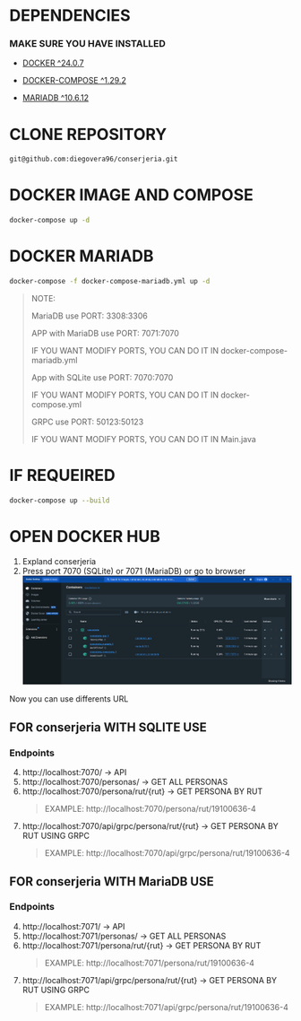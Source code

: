 # DEPENDENCIES
### MAKE SURE YOU HAVE INSTALLED
- [DOCKER ^24.0.7](https://docs.docker.com/engine/install/)

- [DOCKER-COMPOSE ^1.29.2 ](https://docs.docker.com/compose/install/)

- [MARIADB ^10.6.12](https://mariadb.org/download/)

# CLONE REPOSITORY
```bash
git@github.com:diegovera96/conserjeria.git
```

# DOCKER IMAGE AND COMPOSE
```bash
docker-compose up -d
```
# DOCKER MARIADB
```bash
docker-compose -f docker-compose-mariadb.yml up -d
```

> NOTE:
>
> MariaDB use PORT: 3308:3306
>
> APP with MariaDB use PORT: 7071:7070
>
> IF YOU WANT MODIFY PORTS, YOU CAN DO IT IN docker-compose-mariadb.yml
> 
> App with SQLite use PORT: 7070:7070
> 
> IF YOU WANT MODIFY PORTS, YOU CAN DO IT IN docker-compose.yml
> 
> GRPC use PORT: 50123:50123
> 
> IF YOU WANT MODIFY PORTS, YOU CAN DO IT IN Main.java

# IF REQUEIRED
```bash
docker-compose up --build
```
# OPEN DOCKER HUB

1. Expland conserjeria
2. Press port 7070 (SQLite) or 7071 (MariaDB) or go to browser
![DockerHub](https://github.com/diegovera96/conserjeria/blob/main/conserjeria/assets/dockerhub.png)

Now you can use differents URL
## FOR conserjeria WITH SQLITE USE
### Endpoints
4. http://localhost:7070/ -> API
5. http://localhost:7070/personas/ -> GET ALL PERSONAS
6. http://localhost:7070/persona/rut/{rut} -> GET PERSONA BY RUT
   > EXAMPLE: http://localhost:7070/persona/rut/19100636-4
7. http://localhost:7070/api/grpc/persona/rut/{rut} -> GET PERSONA BY RUT USING GRPC
   > EXAMPLE: http://localhost:7070/api/grpc/persona/rut/19100636-4

## FOR conserjeria WITH MariaDB USE
### Endpoints
   4. http://localhost:7071/ -> API
   5. http://localhost:7071/personas/ -> GET ALL PERSONAS
   6. http://localhost:7071/persona/rut/{rut} -> GET PERSONA BY RUT
       > EXAMPLE: http://localhost:7071/persona/rut/19100636-4
   7. http://localhost:7071/api/grpc/persona/rut/{rut} -> GET PERSONA BY RUT USING GRPC
        > EXAMPLE: http://localhost:7071/api/grpc/persona/rut/19100636-4
